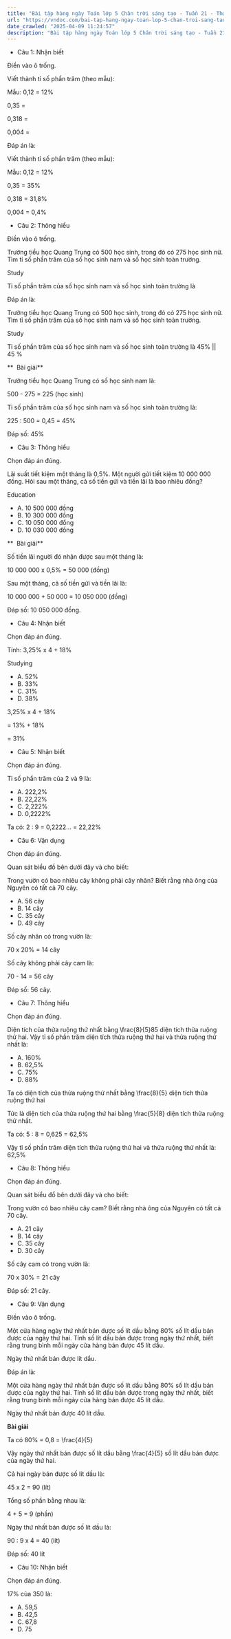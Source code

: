 ```yaml
---
title: "Bài tập hàng ngày Toán lớp 5 Chân trời sáng tạo - Tuần 21 - Thứ 3 gồm các câu hỏi tổng hợp nội dung Em làm được những gì? được học ở Tuần 21 trong chương trình Toán lớp 5 Tập 2 Chân trời sáng tạo."
url: "https://vndoc.com/bai-tap-hang-ngay-toan-lop-5-chan-troi-sang-tao-tuan-21-thu-3-335896"
date_crawled: "2025-04-09 11:24:57"
description: "Bài tập hàng ngày Toán lớp 5 Chân trời sáng tạo - Tuần 21 - Thứ 3 gồm các câu hỏi tổng hợp nội dung Em làm được những gì? được học ở Tuần 21 trong chương trình Toán lớp 5 Tập 2 Chân trời sáng tạo."
---
```


* Câu 1:  Nhận biết

Điền vào ô trống.

Viết thành tỉ số phần trăm (theo mẫu):

Mẫu: 0,12 = 12%

0,35 = 

0,318 = 

0,004 = 

Đáp án là:

Viết thành tỉ số phần trăm (theo mẫu):

Mẫu: 0,12 = 12%

0,35 = 35%

0,318 = 31,8%

0,004 = 0,4%

* Câu 2:  Thông hiểu

Điền vào ô trống.

Trường tiểu học Quang Trung có 500 học sinh, trong đó có 275 học sinh nữ. Tìm tỉ số phần trăm của số học sinh nam và số học sinh toàn trường.

Study 

Tỉ số phần trăm của số học sinh nam và số học sinh toàn trường là 

Đáp án là:

Trường tiểu học Quang Trung có 500 học sinh, trong đó có 275 học sinh nữ. Tìm tỉ số phần trăm của số học sinh nam và số học sinh toàn trường.

Study 

Tỉ số phần trăm của số học sinh nam và số học sinh toàn trường là 45% || 45 %

**  Bài giải**

Trường tiểu học Quang Trung có số học sinh nam là:

500 - 275 = 225 (học sinh)

Tỉ số phần trăm của số học sinh nam và số học sinh toàn trường là:

225 : 500 = 0,45 = 45%

Đáp số: 45%

* Câu 3:  Thông hiểu

Chọn đáp án đúng.

Lãi suất tiết kiệm một tháng là 0,5%. Một người gửi tiết kiệm 10 000 000 đồng. Hỏi sau một tháng, cả số tiền gửi và tiền lãi là bao nhiêu đồng?

Education

  * A. 10 500 000 đồng 
  * B. 10 300 000 đồng 
  * C. 10 050 000 đồng 
  * D. 10 030 000 đồng 



**  Bài giải**

Số tiền lãi người đó nhận được sau một tháng là:

10 000 000 x 0,5% = 50 000 (đồng)

Sau một tháng, cả số tiền gửi và tiền lãi là:

10 000 000 + 50 000 = 10 050 000 (đồng)

Đáp số: 10 050 000 đồng.

* Câu 4:  Nhận biết

Chọn đáp án đúng.

Tính: 3,25% x 4 + 18%

Studying 

  * A. 52% 
  * B. 33% 
  * C. 31% 
  * D. 38% 



3,25% x 4 + 18%

= 13% + 18%

= 31%

* Câu 5:  Nhận biết

Chọn đáp án đúng.

Tỉ số phần trăm của 2 và 9 là:

  * A. 222,2% 
  * B. 22,22% 
  * C. 2,222% 
  * D. 0,2222% 



Ta có: 2 : 9 = 0,2222... = 22,22%

* Câu 6:  Vận dụng

Chọn đáp án đúng.

Quan sát biểu đồ bên dưới đây và cho biết:

Trong vườn có bao nhiêu cây không phải cây nhãn? Biết rằng nhà ông của Nguyên có tất cả 70 cây.

  * A. 56 cây 
  * B. 14 cây 
  * C. 35 cây 
  * D. 49 cây 



Số cây nhãn có trong vườn là:

70 x 20% = 14 cây

Số cây không phải cây cam là:

70 - 14 = 56 cây

Đáp số: 56 cây.

* Câu 7:  Thông hiểu

Chọn đáp án đúng.

Diện tích của thửa ruộng thứ nhất bằng \\frac{8}{5}85 diện tích thửa ruộng thứ hai. Vậy tỉ số phần trăm diện tích thửa ruộng thứ hai và thửa ruộng thứ nhất là:

  * A. 160% 
  * B. 62,5% 
  * C. 75% 
  * D. 88% 



Ta có diện tích của thửa ruộng thứ nhất bằng \\frac{8}{5} diện tích thửa ruộng thứ hai

Tức là diện tích của thửa ruộng thứ hai bằng \\frac{5}{8} diện tích thửa ruộng thứ nhất.

Ta có: 5 : 8 = 0,625 = 62,5%

Vậy tỉ số phần trăm diện tích thửa ruộng thứ hai và thửa ruộng thứ nhất là: 62,5%

* Câu 8:  Thông hiểu

Chọn đáp án đúng.

Quan sát biểu đồ bên dưới đây và cho biết:

Trong vườn có bao nhiêu cây cam? Biết rằng nhà ông của Nguyên có tất cả 70 cây.

  * A. 21 cây 
  * B. 14 cây 
  * C. 35 cây 
  * D. 30 cây 



Số cây cam có trong vườn là:

70 x 30% = 21 cây

Đáp số: 21 cây.

* Câu 9:  Vận dụng

Điền vào ô trống.

Một cửa hàng ngày thứ nhất bán được số lít dầu bằng 80% số lít dầu bán được của ngày thứ hai. Tính số lít dầu bán được trong ngày thứ nhất, biết rằng trung bình mỗi ngày cửa hàng bán được 45 lít dầu.

Ngày thứ nhất bán được  lít dầu.

Đáp án là:

Một cửa hàng ngày thứ nhất bán được số lít dầu bằng 80% số lít dầu bán được của ngày thứ hai. Tính số lít dầu bán được trong ngày thứ nhất, biết rằng trung bình mỗi ngày cửa hàng bán được 45 lít dầu.

Ngày thứ nhất bán được 40 lít dầu.

**Bài giải**

Ta có 80% = 0,8 = \\frac{4}{5}

Vậy ngày thứ nhất bán được số lít dầu bằng \\frac{4}{5} số lít dầu bán được của ngày thứ hai.

Cả hai ngày bán được số lít dầu là:

45 x 2 = 90 (lít)

Tổng số phần bằng nhau là:

4 + 5 = 9 (phần)

Ngày thứ nhất bán được số lít dầu là:

90 : 9 x 4 = 40 (lít)

Đáp số: 40 lít

* Câu 10:  Nhận biết

Chọn đáp án đúng.

17% của 350 là:

  * A. 59,5 
  * B. 42,5 
  * C. 67,8 
  * D. 75 


